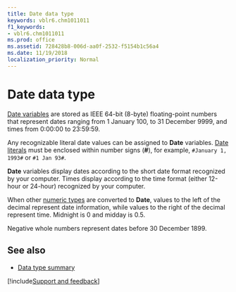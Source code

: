 ```yaml
---
title: Date data type
keywords: vblr6.chm1011011
f1_keywords:
- vblr6.chm1011011
ms.prod: office
ms.assetid: 728428b8-006d-aa0f-2532-f5154b1c56a4
ms.date: 11/19/2018
localization_priority: Normal
---
```



# Date data type

[Date variables](../../Glossary/vbe-glossary.md#date-data-type) are stored as IEEE 64-bit (8-byte) floating-point numbers that represent dates ranging from 1 January 100, to 31 December 9999, and times from 0:00:00 to 23:59:59.

Any recognizable literal date values can be assigned to **Date** variables. [Date literals](../../Glossary/vbe-glossary.md#date-literal) must be enclosed within number signs (**#**), for example, `#January 1, 1993#` or `#1 Jan 93#`.

**Date** variables display dates according to the short date format recognized by your computer. Times display according to the time format (either 12-hour or 24-hour) recognized by your computer.

When other [numeric types](../../Glossary/vbe-glossary.md#numeric-type) are converted to **Date**, values to the left of the decimal represent date information, while values to the right of the decimal represent time. Midnight is 0 and midday is 0.5. 

Negative whole numbers represent dates before 30 December 1899.

## See also

- [Data type summary](data-type-summary.md)

[!include[Support and feedback](~/includes/feedback-boilerplate.md)]
